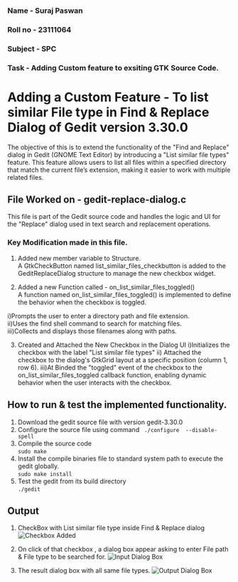 ### Name - Suraj Paswan
### Roll no - 23111064
### Subject - SPC
### Task - Adding Custom feature to exsiting GTK Source Code.

# Adding a Custom Feature - To list similar File type in Find & Replace Dialog of Gedit version 3.30.0
The objective of this is to extend the functionality of the "Find and Replace" dialog in Gedit (GNOME Text Editor) by introducing a "List similar file types" feature. This feature allows users to list all files within a specified directory that match the current file’s extension, making it easier to work with multiple related files.

## File Worked on - gedit-replace-dialog.c
This file is part of the Gedit source code and handles the logic and UI for the "Replace" dialog used in text search and replacement operations. 
### Key Modification made in this file. 
1) Added new member variable to Structure.  
    A GtkCheckButton named list_similar_files_checkbutton is added to the GeditReplaceDialog structure to manage the new checkbox widget.  

2) Added a new Function called - on_list_similar_files_toggled()  
A function named on_list_similar_files_toggled() is implemented to define the behavior when the checkbox is toggled.  

i)Prompts the user to enter a directory path and file extension.  
ii)Uses the find shell command to search for matching files.  
iii)Collects and displays those filenames along with paths.  

3) Created and Attached the New Checkbox in the Dialog UI 
i)Initializes the checkbox with the label "List similar file types" 
ii) Attached the checkbox to the dialog's GtkGrid layout at a specific position (column 1, row 6). 
iii)At Binded the "toggled" event of the checkbox to the on_list_similar_files_toggled callback function, enabling dynamic behavior when the user interacts with the checkbox. 

## How to run & test the implemented functionality. 
1) Download the gedit source file with version gedit-3.30.0
2) Configure the source file using command 
    ``` ./configure  --disable-spell```
3) Compile the source code  
    ``` sudo make  ```  
4) Install the compile binaries file to standard system path to execute the gedit globally.  
    ``` sudo make install ```  
5) Test the gedit from its build directory  
   ``` ./gedit ```


## Output 
1) CheckBox with List similar file type inside Find & Replace dialog
![Checkbox Added](assets/checkbox_addition.png)

2) On click of that checkbox , a dialog box appear asking to enter File path & File type to be searched for.
![Input Dialog Box](assets/input-dialog-box.png)

3) The result dialog box with all same file types.
![Output Dialog Box](assets/output-dialog-box.png)

     

